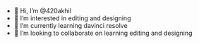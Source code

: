 - 👋 Hi, I’m @420akhil
- 👀 I’m interested in editing and designing
- 🌱 I’m currently learning davinci resolve
- 💞️ I’m looking to collaborate on learning editing and designing



<!---
420akhil/420akhil is a ✨ special ✨ repository because its `README.md` (this file) appears on your GitHub profile.
You can click the Preview link to take a look at your changes.
--->
